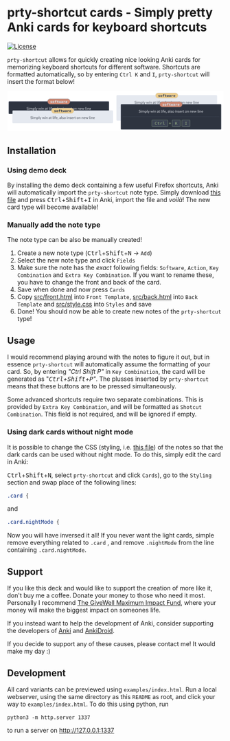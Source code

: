 # prty-shortcut cards - Simply pretty Anki cards for keyboard shortcuts

[![License](https://img.shields.io/github/license/ginger51011/prty-shortcut-cards)](https://github.com/ginger51011/prty-shortcut-cards/blob/main/LICENSE)

`prty-shortcut` allows for quickly creating nice looking Anki cards for memorizing keyboard
shortcuts for different software. Shortcuts are formatted automatically, so by entering `Ctrl K` and `I`,
`prty-shortcut` will insert the format below!

![example card](./assets/example.png)

## Installation

### Using demo deck

By installing the demo deck containing a few useful Firefox shortcuts, Anki will automatically
import the `prty-shortcut` note type. Simply download [this file](./demo/prty_shortcut_cards_firefox_demo.apkg)
and press <kbd>Ctrl</kbd>+<kbd>Shift</kbd>+<kbd>I</kbd> in Anki, import the file and _voilà_! The
new card type will become available!

### Manually add the note type

The note type can be also be manually created!

1. Create a new note type (<kbd>Ctrl</kbd>+<kbd>Shift</kbd>+<kbd>N</kbd> -> `Add`)
2. Select the new note type and click `Fields`
3. Make sure the note has the _exact_ following fields: `Software`, `Action`, `Key Combination` and `Extra Key Combination`. If you want to rename these, you have to change the front and back of the card.
4. Save when done and now press `Cards`
5. Copy [src/front.html](./src/front.html) into `Front Template`, [src/back.html](./src/back.html) into `Back Template` and [src/style.css](./src/style.css) into `Styles` and save
6. Done! You should now be able to create new notes of the `prty-shortcut` type!

## Usage

I would recommend playing around with the notes to figure it out, but in essence `prty-shortcut` will automatically
assume the formatting of your card. So, by entering _"Ctrl Shift P"_ in `Key Combination`, the card will be generated
as "_<kbd>Ctrl</kbd>+<kbd>Shift</kbd>+<kbd>P</kbd>"_. The plusses inserted by `prty-shortcut` means that these buttons are to be pressed simultaneously.

Some advanced shortcuts require two separate combinations. This is provided by `Extra Key Combination`, and will 
be formatted as `Shotcut Combination`. This field is not required, and will be ignored if empty.

### Using dark cards without night mode

It is possible to change the CSS (styling, i.e. [this file](/src/style.css)) of the notes so that the dark cards can be
used without night mode. To do this, simply edit the card in Anki:

<kbd>Ctrl</kbd>+<kbd>Shift</kbd>+<kbd>N</kbd>, select `prty-shortcut` and click `Cards`), go to the `Styling` section and swap place of the following lines:

```css
.card {
```

and

```css
.card.nightMode {
```

Now you will have inversed it all! If you never want the light cards, simple remove everything related to
`.card` , and remove `.nightMode` from the line containing `.card.nightMode`.

## Support

If you like this deck and would like to support the creation of more like it, don't buy me a coffee. Donate your money to those who need it most.
Personally I recommend [The GiveWell Maximum Impact Fund](https://www.givewell.org/maximum-impact-fund), where your money will make the biggest
impact on someones life.

If you instead want to help the development of Anki, consider supporting the developers of [Anki](https://github.com/ankitects/) and [AnkiDroid](https://opencollective.com/ankidroid).

If you decide to support any of these causes, please contact me! It would make my day :)

## Development

All card variants can be previewed using `examples/index.html`. Run a local webserver, using the same
directory as this `README` as root, and click your way to `examples/index.html`. To do this using python, run

```
python3 -m http.server 1337
```

to run a server on http://127.0.0.1:1337
